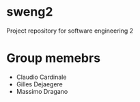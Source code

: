 # sweng2

Project repository for software engineering 2

# Group memebrs
* Claudio Cardinale
* Gilles Dejaegere
* Massimo Dragano
